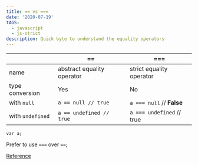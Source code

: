 ```yaml
---
title: == vs ===
date: '2020-07-19'
tAGS:
  - javascript
  - js-strict
description: Quick byte to understand the equality operators
---
```

|   |  ==  |  === |
|---|---|---|
| name |  abstract equality operator | strict equality operator  |
|  type conversion  |  Yes | No  |
| with `null`  |  `a == null // true` | `a === null` // **False**  |
| with `undefined`  |  `a == undefined // true` | `a === undefined` // true  |

```
var a;
```

Prefer to use `===` over `==`;

[Reference](https://stackoverflow.com/questions/359494/which-equals-operator-vs-should-be-used-in-javascript-comparisons)
